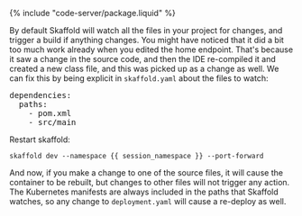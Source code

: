 
{% include "code-server/package.liquid" %}

By default Skaffold will watch all the files in your project for changes, and trigger a build if anything changes. You might have noticed that it did a bit too much work already when you edited the home endpoint. That's because it saw a change in the source code, and then the IDE re-compiled it and created a new class file, and this was picked up as a change as well. We can fix this by being explicit in `skaffold.yaml` about the files to watch:

<pre class="pastable" data-file="/home/eduk8s/exercises/demo/skaffold.yaml" data-yaml-path="build.artifacts[0].buildpacks">
dependencies:
  paths:
    - pom.xml
    - src/main
</pre>

Restart skaffold:

```execute
skaffold dev --namespace {{ session_namespace }} --port-forward
```
And now, if you make a change to one of the source files, it will cause the container to be rebuilt, but changes to other files will not trigger any action. The Kubernetes manifests are always included in the paths that Skaffold watches, so any change to `deployment.yaml` will cause a re-deploy as well.
